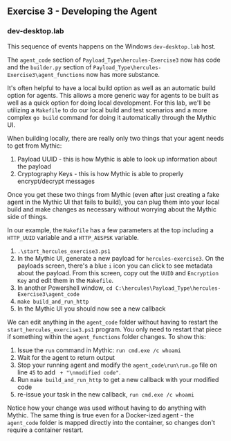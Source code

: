 ## Exercise 3 - Developing the Agent  

### dev-desktop.lab
This sequence of events happens on the Windows `dev-desktop.lab` host.

The `agent_code` section of `Payload_Type\hercules-Exercise3` now has code and the `builder.py` section of `Payload_Type\hercules-Exercise3\agent_functions` now has more substance. 

It's often helpful to have a local build option as well as an automatic build option for agents. 
This allows a more generic way for agents to be built as well as a quick option for doing local development. 
For this lab, we'll be utilizing a `Makefile` to do our local build and test scenarios and a more complex `go build` command for doing it automatically through the Mythic UI.

When building locally, there are really only two things that your agent needs to get from Mythic:
1. Payload UUID - this is how Mythic is able to look up information about the payload
2. Cryptography Keys - this is how Mythic is able to properly encrypt/decrypt messages

Once you get these two things from Mythic (even after just creating a fake agent in the Mythic UI that fails to build), you can plug them into your local build and make changes as necessary without worrying about the Mythic side of things.

In our example, the `Makefile` has a few parameters at the top including a `HTTP_UUID` variable and a `HTTP_AESPSK` variable. 

1. `.\start_hercules_exercise3.ps1`
2. In the Mythic UI, generate a new payload for `hercules-exercise3`. On the payloads screen, there's a blue `i` icon you can click to see metadata about the payload. From this screen, copy out the `UUID` and `Encryption Key` and edit them in the `Makefile`.
3. In another Powershell window, `cd C:\hercules\Payload_Type\hercules-Exercise3\agent_code`
4. `make build_and_run_http`
5. In the Mythic UI you should now see a new callback

We can edit anything in the `agent_code` folder without having to restart the `start_hercules_exercise3.ps1` program. You only need to restart that piece if something within the `agent_functions` folder changes. To show this:

1. Issue the `run` command in Mythic: `run cmd.exe /c whoami`
2. Wait for the agent to return output
3. Stop your running agent and modify the `agent_code\run\run.go` file on line `45` to add ` + "\nmodified code"`.
4. Run `make build_and_run_http` to get a new callback with your modified code
5. re-issue your task in the new callback, `run cmd.exe /c whoami`

Notice how your change was used without having to do anything with Mythic. The same thing is true even for a Docker-ized agent - the `agent_code` folder is mapped directly into the container, so changes don't require a container restart.